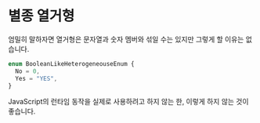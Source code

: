 # 별종 열거형

엄밀히 말하자면 열거형은 문자열과 숫자 멤버와 섞일 수는 있지만 그렇게 할 이유는 없습니다.

```ts
enum BooleanLikeHeterogeneouseEnum {
  No = 0,
  Yes = "YES",
}
```

JavaScript의 런타임 동작을 실제로 사용하려고 하지 않는 한, 이렇게 하지 않는 것이 좋습니다.